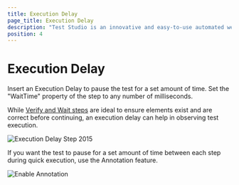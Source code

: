 ```yaml
---
title: Execution Delay
page_title: Execution Delay
description: "Test Studio is an innovative and easy-to-use automated web, WPF and load testing solution. Test Studio tests support essential technologies like ASP.NET AJAX, Silverlight, PHP and MVC. HTML5, Testing framework, functional testing, performance testing, load testing, exploratory testing, manual testing."
position: 4
---
```

# Execution Delay

Insert an Execution Delay to pause the test for a set amount of time. Set the "WaitTime" property of the step to any number of milliseconds.

While <a href="/features/verifications/overview" target="_blank">Verify and Wait steps</a> are ideal to ensure elements exist and are correct before continuing, an execution delay can help in observing test execution.

![Execution Delay Step 2015](/img/features/custom-steps/execution-delay/fig3.png)

If you want the test to pause for a set amount of time between each step during quick execution, use the Annotation feature.


![Enable Annotation](/img/features/custom-steps/execution-delay/fig2.png)
